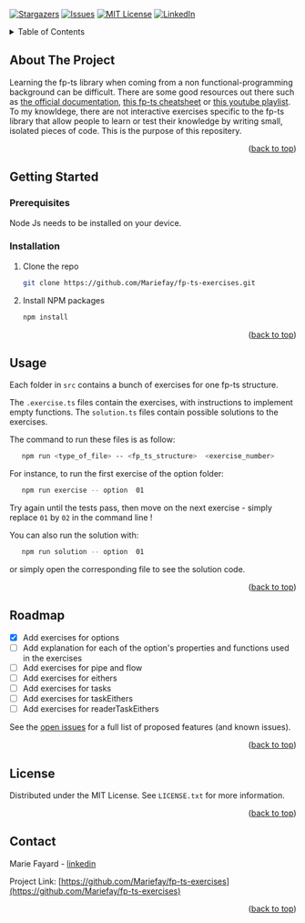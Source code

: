 <!-- Improved compatibility of back to top link: See: https://github.com/othneildrew/Best-README-Template/pull/73 -->

<a name="readme-top"></a>

<!--
*** Thanks for checking out the Best-README-Template. If you have a suggestion
*** that would make this better, please fork the repo and create a pull request
*** or simply open an issue with the tag "enhancement".
*** Don't forget to give the project a star!
*** Thanks again! Now go create something AMAZING! :D
-->

<!-- PROJECT SHIELDS -->
<!--
*** I'm using markdown "reference style" links for readability.
*** Reference links are enclosed in brackets [ ] instead of parentheses ( ).
*** See the bottom of this document for the declaration of the reference variables
*** for contributors-url, forks-url, etc. This is an optional, concise syntax you may use.
*** https://www.markdownguide.org/basic-syntax/#reference-style-links
-->

[![Stargazers][stars-shield]][stars-url]
[![Issues][issues-shield]][issues-url]
[![MIT License][license-shield]][license-url]
[![LinkedIn][linkedin-shield]][linkedin-url]

<!-- TABLE OF CONTENTS -->
<details>
  <summary>Table of Contents</summary>
  <ol>
    <li>
      <a href="#about-the-project">About The Project</a>
    </li>
    <li>
      <a href="#getting-started">Getting Started</a>
      <ul>
        <li><a href="#prerequisites">Prerequisites</a></li>
        <li><a href="#installation">Installation</a></li>
      </ul>
    </li>
    <li><a href="#usage">Usage</a></li>
    <li><a href="#roadmap">Roadmap</a></li>
    <li><a href="#license">License</a></li>
    <li><a href="#contact">Contact</a></li>
  </ol>
</details>

<!-- ABOUT THE PROJECT -->

## About The Project

Learning the fp-ts library when coming from a non functional-programming background can be difficult.
There are some good resources out there such as [the official documentation](https://gcanti.github.io/fp-ts/), [this fp-ts cheatsheet](https://github.com/inato/fp-ts-cheatsheet) or [this youtube playlist](https://www.youtube.com/playlist?list=PLuPevXgCPUIMbCxBEnc1dNwboH6e2ImQo).
To my knowldege, there are not interactive exercises specific to the fp-ts library that allow people to learn or test their knowledge by writing small, isolated pieces of code. This is the purpose of this repositery.

<p align="right">(<a href="#readme-top">back to top</a>)</p>

<!-- GETTING STARTED -->

## Getting Started

### Prerequisites

Node Js needs to be installed on your device.

### Installation

1. Clone the repo
   ```sh
   git clone https://github.com/Mariefay/fp-ts-exercises.git
   ```
2. Install NPM packages
   ```sh
   npm install
   ```

<p align="right">(<a href="#readme-top">back to top</a>)</p>

<!-- USAGE EXAMPLES -->

## Usage

Each folder in `src` contains a bunch of exercises for one fp-ts structure.

The `.exercise.ts` files contain the exercises, with instructions to implement empty functions. 
The `solution.ts` files contain possible solutions to the exercises. 

The command to run these files is as follow:
```sh
   npm run <type_of_file> -- <fp_ts_structure>  <exercise_number>
```

For instance, to run the first exercise of the option folder: 
```sh
   npm run exercise -- option  01
```

Try again until the tests pass, then move on the next exercise - simply replace `01` by `02` in the command line !

You can also run the solution with:
```sh
   npm run solution -- option  01
``` 
or simply open the corresponding file to see the solution code.

<p align="right">(<a href="#readme-top">back to top</a>)</p>

<!-- ROADMAP -->

## Roadmap

- [x] Add exercises for options
- [ ] Add explanation for each of the option's properties and functions used in the exercises
- [ ] Add exercises for pipe and flow
- [ ] Add exercises for eithers
- [ ] Add exercises for tasks
- [ ] Add exercises for taskEithers
- [ ] Add exercises for readerTaskEithers

See the [open issues](https://github.com/Mariefay/fp-ts-exercises/issues) for a full list of proposed features (and known issues).

<p align="right">(<a href="#readme-top">back to top</a>)</p>

<!-- LICENSE -->

## License

Distributed under the MIT License. See `LICENSE.txt` for more information.

<p align="right">(<a href="#readme-top">back to top</a>)</p>

<!-- CONTACT -->

## Contact

Marie Fayard - [linkedin](https://www.linkedin.com/in/marie-fayard-585aa4133/)

Project Link: [https://github.com/Mariefay/fp-ts-exercises](https://github.com/Mariefay/fp-ts-exercises)

<p align="right">(<a href="#readme-top">back to top</a>)</p>


<!-- MARKDOWN LINKS & IMAGES -->
<!-- https://www.markdownguide.org/basic-syntax/#reference-style-links -->

[contributors-shield]: https://img.shields.io/github/contributors/othneildrew/Best-README-Template.svg?style=for-the-badge
[contributors-url]: https://github.com/othneildrew/Best-README-Template/graphs/contributors
[forks-shield]: https://img.shields.io/github/forks/othneildrew/Best-README-Template.svg?style=for-the-badge
[forks-url]: https://github.com/Mariefay/fp-ts-exercises/network/members
[stars-shield]: https://img.shields.io/github/stars/othneildrew/Best-README-Template.svg?style=for-the-badge
[stars-url]: https://github.com/Mariefay/fp-ts-exercises/stargazers
[issues-shield]: https://img.shields.io/github/issues/othneildrew/Best-README-Template.svg?style=for-the-badge
[issues-url]: https://github.com/Mariefay/fp-ts-exercises/issues
[license-shield]: https://img.shields.io/github/license/othneildrew/Best-README-Template.svg?style=for-the-badge
[license-url]: https://github.com/Mariefay/fp-ts-exercises/blob/main/LICENSE.txt
[linkedin-shield]: https://img.shields.io/badge/-LinkedIn-black.svg?style=for-the-badge&logo=linkedin&colorB=555
[linkedin-url]: https://www.linkedin.com/in/marie-fayard-585aa4133/
[product-screenshot]: images/screenshot.png
[next.js]: https://img.shields.io/badge/next.js-000000?style=for-the-badge&logo=nextdotjs&logoColor=white
[next-url]: https://nextjs.org/
[react.js]: https://img.shields.io/badge/React-20232A?style=for-the-badge&logo=react&logoColor=61DAFB
[react-url]: https://reactjs.org/
[vue.js]: https://img.shields.io/badge/Vue.js-35495E?style=for-the-badge&logo=vuedotjs&logoColor=4FC08D
[vue-url]: https://vuejs.org/
[angular.io]: https://img.shields.io/badge/Angular-DD0031?style=for-the-badge&logo=angular&logoColor=white
[angular-url]: https://angular.io/
[svelte.dev]: https://img.shields.io/badge/Svelte-4A4A55?style=for-the-badge&logo=svelte&logoColor=FF3E00
[svelte-url]: https://svelte.dev/
[laravel.com]: https://img.shields.io/badge/Laravel-FF2D20?style=for-the-badge&logo=laravel&logoColor=white
[laravel-url]: https://laravel.com
[bootstrap.com]: https://img.shields.io/badge/Bootstrap-563D7C?style=for-the-badge&logo=bootstrap&logoColor=white
[bootstrap-url]: https://getbootstrap.com
[jquery.com]: https://img.shields.io/badge/jQuery-0769AD?style=for-the-badge&logo=jquery&logoColor=white
[jquery-url]: https://jquery.com
